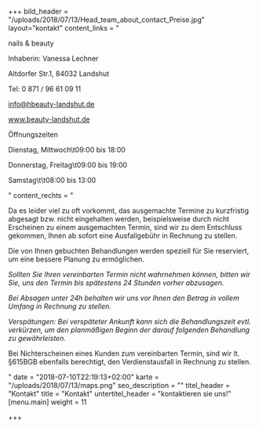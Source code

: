 +++
bild_header = "/uploads/2018/07/13/Head_team_about_contact_Preise.jpg"
layout="kontakt"
content_links = "<p>nails &amp; beauty</p><p>Inhaberin: Vanessa Lechner</p><p>Altdorfer Str.1, 84032 Landshut</p><p>Tel: 0 871 / 96 61 09 11</p><p>info@hbeauty-landshut.de</p><p>www.beauty-landshut.de</p><p> </p><p>Öffnungszeiten</p><p>Dienstag, Mittwoch\t09:00 bis 18:00</p><p>Donnerstag, Freitag\t09:00 bis 19:00</p><p>Samstag\t\t08:00 bis 13:00</p>"
content_rechts = "<p>Da es leider viel zu oft vorkommt, das ausgemachte Termine zu kurzfristig abgesagt bzw. nicht eingehalten werden, beispielsweise durch nicht Erscheinen zu einem ausgemachten Termin, sind wir zu dem Entschluss gekommen, Ihnen ab sofort eine Ausfallgebühr in Rechnung zu stellen.</p><p>Die von Ihnen gebuchten Behandlungen werden speziell für Sie reserviert, um eine bessere Planung zu ermöglichen.</p><p><em>Sollten Sie Ihren vereinbarten Termin nicht wahrnehmen können, bitten wir Sie, uns den Termin bis spätestens 24 Stunden vorher abzusagen.</em></p><p><em>Bei Absagen unter 24h behalten wir uns vor Ihnen den Betrag in vollem Umfang in Rechnung zu stellen.</em></p><p><em>Verspätungen: Bei verspäteter Ankunft kann sich die Behandlungszeit evtl. verkürzen, um den planmäßigen Beginn der darauf folgenden Behandlung zu gewährleisten.</em></p><p>Bei Nichterscheinen eines Kunden zum vereinbarten Termin, sind wir lt. §615BGB ebenfalls berechtigt, den Verdienstausfall in Rechnung zu stellen.</p>"
date = "2018-07-10T22:19:13+02:00"
karte = "/uploads/2018/07/13/maps.png"
seo_description = ""
titel_header = "Kontakt"
title = "Kontakt"
untertitel_header = "kontaktieren sie uns!"
[menu.main]
weight = 11

+++
